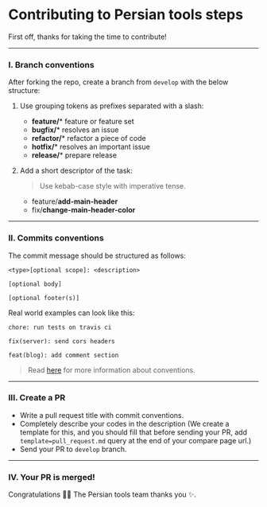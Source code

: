 # Contributing to Persian tools steps

First off, thanks for taking the time to contribute!

---

### I. Branch conventions

After forking the repo, create a branch from `develop` with the below structure:

1. Use grouping tokens as prefixes separated with a slash:

    - **feature/*** feature or feature set
    - **bugfix/*** resolves an issue
    - **refactor/*** refactor a piece of code
    - **hotfix/*** resolves an important issue
    - **release/*** prepare release

2. Add a short descriptor of the task:

    >Use kebab-case style with imperative tense.
    - feature/**add-main-header**
    - fix/**change-main-header-color**

---

### II. Commits conventions

The commit message should be structured as follows:

```
<type>[optional scope]: <description>

[optional body]

[optional footer(s)]
```

Real world examples can look like this:

```
chore: run tests on travis ci
```
```
fix(server): send cors headers
```
```
feat(blog): add comment section
```

>Read [here](https://www.conventionalcommits.org/en/v1.0.0/) for more information about conventions.

---

### III. Create a PR

- Write a pull request title with commit conventions.
- Completely describe your codes in the description (We create a template for this, and you should fill that before sending your PR, add `template=pull_request.md` query at the end of your compare page url.)
- Send your PR to `develop` branch.

---

### IV. Your PR is merged!

Congratulations 🎉🎉 The Persian tools team thanks you ✨.
